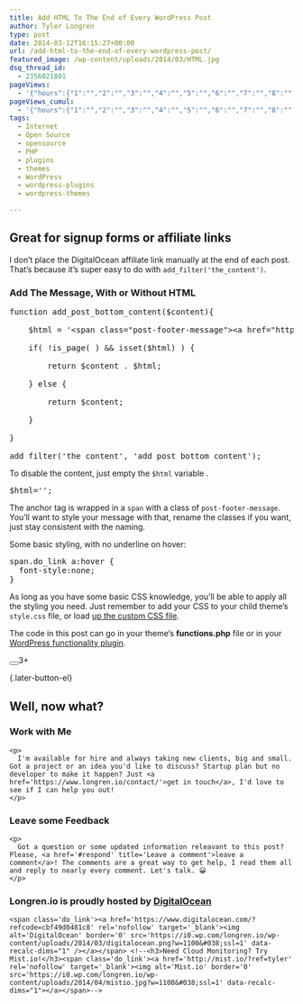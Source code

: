 ```yaml
---
title: Add HTML To The End of Every WordPress Post
author: Tyler Longren
type: post
date: 2014-03-12T16:15:27+00:00
url: /add-html-to-the-end-of-every-wordpress-post/
featured_image: /wp-content/uploads/2014/03/HTML.jpg
dsq_thread_id:
  - 2356021801
pageViews:
  - '{"hours":{"1":"","2":"","3":"","4":"","5":"","6":"","7":"","8":"","9":"","10":"","11":"","12":"","13":"","14":"","15":"","16":"","17":"","18":"","19":"","20":"","21":"","22":"","23":"","24":"","25":"","26":"","27":"","28":"","29":"","30":"","31":"","32":"","33":"","34":"","35":"","36":"","37":"","38":"","39":"","40":"","41":"","42":"","43":"","44":"","45":"","46":"","47":""},"days":{"2":"","3":"","4":"","5":"","6":"","7":"","8":"","9":"","10":"","11":"","12":"","13":"","14":""},"weeks":{"3":"","4":"","5":"","6":"","7":"","8":"","9":"","10":"","11":"","12":""},"months":{"4":"","5":"","6":"","7":"","8":"","9":"","10":"","11":"","12":"","13":"","14":"","15":"","16":"","17":"","18":"","19":"","20":"","21":"","22":"","23":"","24":""}}'
pageViews_cumul:
  - '{"hours":{"1":"","2":"","3":"","4":"","5":"","6":"","7":"","8":"","9":"","10":"","11":"","12":"","13":"","14":"","15":"","16":"","17":"","18":"","19":"","20":"","21":"","22":"","23":"","24":"","25":"","26":"","27":"","28":"","29":"","30":"","31":"","32":"","33":"","34":"","35":"","36":"","37":"","38":"","39":"","40":"","41":"","42":"","43":"","44":"","45":"","46":"","47":""},"days":{"2":"","3":"","4":"","5":"","6":"","7":"","8":"","9":"","10":"","11":"","12":"","13":"","14":""},"weeks":{"3":"","4":"","5":"","6":"","7":"","8":"","9":"","10":"","11":"","12":""},"months":{"4":"","5":"","6":"","7":"","8":"","9":"","10":"","11":"","12":"","13":"","14":"","15":"","16":"","17":"","18":"","19":"","20":"","21":"","22":"","23":"","24":""}}'
tags:
  - Internet
  - Open Source
  - opensource
  - PHP
  - plugins
  - themes
  - WordPress
  - wordpress-plugins
  - wordpress-themes

---
```

 

## Great for signup forms or affiliate links

I don&#8217;t place the DigitalOcean affiliate link manually at the end of each post. That&#8217;s because it&#8217;s super easy to do with `add_filter('the_content')`.

### Add The Message, With or Without HTML

<pre class="wp-block-preformatted">function add_post_bottom_content($content){

    $html = '&lt;span class="post-footer-message"&gt;&lt;a href="http://oursponsor.com" target="_blank"&gt;Thanks to our sponsor for the generous donation!&lt;/a&gt;&lt;/span&gt;';

    if( !is_page( ) && isset($html) ) {

        return $content . $html;

    } else {

        return $content;

    }

}

add_filter('the_content', 'add_post_bottom_content');</pre>

To disable the content, just empty the `$html` variable . 

<pre class="wp-block-preformatted">$html='';</pre>

The anchor tag is wrapped in a `span` with a class of `post-footer-message`. You&#8217;ll want to style your message with that, rename the classes if you want, just stay consistent with the naming.

Some basic styling, with no underline on hover:

<pre class="wp-block-preformatted">span.do_link a:hover {
  font-style:none;
}</pre>

As long as you have some basic CSS knowledge, you&#8217;ll be able to apply all the styling you need. Just remember to add your CSS to your child theme&#8217;s `style.css` file, or load [up the custom CSS file][1].

The code in this post can go in your theme&#8217;s **functions.php** file or in your [WordPress functionality plugin][2].

<div class="wpulike wpulike-default " >
  <div class="wp_ulike_general_class wp_ulike_is_not_liked">
    <button type="button"
					aria-label="Like Button"
					data-ulike-id="5746"
					data-ulike-nonce="c7be0ebb96"
					data-ulike-type="likeThis"
					data-ulike-template="wpulike-default"
					data-ulike-display-likers="0"
					data-ulike-disable-pophover="0"
					class="wp_ulike_btn wp_ulike_put_image wp_likethis_5746"></button><span class="count-box">3+</span>
  </div>
</div>

[][3]{.later-button-el}

<div class='what-next'>
  <h2>
    Well, now what?
  </h2>
  
  <div class='hire'>
    <h3>
      Work with Me
    </h3>
    
    <p>
      I'm available for hire and always taking new clients, big and small. Got a project or an idea you'd like to discuss? Startup plan but no developer to make it happen? Just <a href='https://www.longren.io/contact/'>get in touch</a>, I'd love to see if I can help you out!
    </p>
  </div>
  
  <div class='hire'>
    <h3>
      Leave some Feedback
    </h3>
    
    <p>
      Got a question or some updated information releavant to this post? Please, <a href='#respond' title='Leave a comment'>leave a comment</a>! The comments are a great way to get help, I read them all and reply to nearly every comment. Let's talk. 😀
    </p>
  </div>
  
  <div class='now-what-bottom-ad'>
    <h3>
      Longren.io is proudly hosted by <a href='https://www.digitalocean.com/?refcode=cbf49d0481c8'>DigitalOcean</a>
    </h3>
    
    <span class='do_link'><a href='https://www.digitalocean.com/?refcode=cbf49d0481c8' rel='nofollow' target='_blank'><img alt='DigitalOcean' border='0' src='https://i0.wp.com/longren.io/wp-content/uploads/2014/03/digitalocean.png?w=1100&#038;ssl=1' data-recalc-dims="1" /></a></span> <!--<h3>Need Cloud Monitoring? Try Mist.io!</h3><span class='do_link'><a href='http://mist.io/?ref=tyler' rel='nofollow' target='_blank'><img alt='Mist.io' border='0' src='https://i0.wp.com/longren.io/wp-content/uploads/2014/04/mistio.jpg?w=1100&#038;ssl=1' data-recalc-dims="1"></a></span>-->
  </div>
</div>

 [1]: http://longren.org/loading-scripts-in-wordpress-quickly/
 [2]: http://longren.io/creating-a-wordpress-functionality-plugin/
 [3]: #